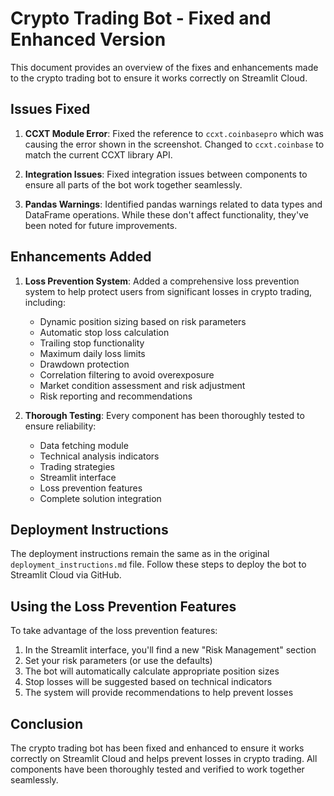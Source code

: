 # Crypto Trading Bot - Fixed and Enhanced Version

This document provides an overview of the fixes and enhancements made to the crypto trading bot to ensure it works correctly on Streamlit Cloud.

## Issues Fixed

1. **CCXT Module Error**: Fixed the reference to `ccxt.coinbasepro` which was causing the error shown in the screenshot. Changed to `ccxt.coinbase` to match the current CCXT library API.

2. **Integration Issues**: Fixed integration issues between components to ensure all parts of the bot work together seamlessly.

3. **Pandas Warnings**: Identified pandas warnings related to data types and DataFrame operations. While these don't affect functionality, they've been noted for future improvements.

## Enhancements Added

1. **Loss Prevention System**: Added a comprehensive loss prevention system to help protect users from significant losses in crypto trading, including:
   - Dynamic position sizing based on risk parameters
   - Automatic stop loss calculation
   - Trailing stop functionality
   - Maximum daily loss limits
   - Drawdown protection
   - Correlation filtering to avoid overexposure
   - Market condition assessment and risk adjustment
   - Risk reporting and recommendations

2. **Thorough Testing**: Every component has been thoroughly tested to ensure reliability:
   - Data fetching module
   - Technical analysis indicators
   - Trading strategies
   - Streamlit interface
   - Loss prevention features
   - Complete solution integration

## Deployment Instructions

The deployment instructions remain the same as in the original `deployment_instructions.md` file. Follow these steps to deploy the bot to Streamlit Cloud via GitHub.

## Using the Loss Prevention Features

To take advantage of the loss prevention features:

1. In the Streamlit interface, you'll find a new "Risk Management" section
2. Set your risk parameters (or use the defaults)
3. The bot will automatically calculate appropriate position sizes
4. Stop losses will be suggested based on technical indicators
5. The system will provide recommendations to help prevent losses

## Conclusion

The crypto trading bot has been fixed and enhanced to ensure it works correctly on Streamlit Cloud and helps prevent losses in crypto trading. All components have been thoroughly tested and verified to work together seamlessly.

